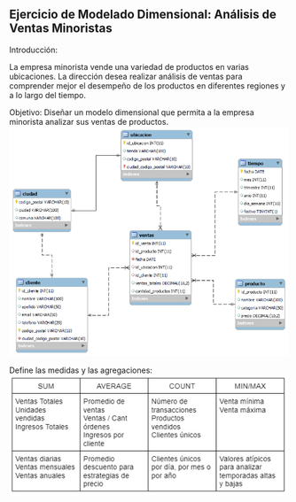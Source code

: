  
## Ejercicio de Modelado Dimensional: Análisis de Ventas Minoristas

Introducción:

La empresa minorista vende una variedad de productos en varias ubicaciones. La dirección desea realizar análisis de ventas para comprender mejor el desempeño de los productos en diferentes regiones y a lo largo del tiempo.

Objetivo: Diseñar un modelo dimensional que permita a la empresa minorista analizar sus ventas de productos.
![name-of-you-image](https://raw.githubusercontent.com/matifrank/MH_bootcamp_Team4/main/Task3/ejercicio2/model_task3b.png)

Define las medidas y las agregaciones:
![name-of-you-image](https://raw.githubusercontent.com/matifrank/MH_bootcamp_Team4/main/Task3/ejercicio2/agg_measures.png)
